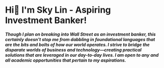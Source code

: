 # Hi👋 I'm Sky Lin - Aspiring Investment Banker!

##### Though I plan on breaking into Wall Street as an investment banker, this certainly doesn't stop me from dabbling in foundational languages that are the bits and bolts of how our world operates. I strive to bridge the disparate worlds of business and technology—creating practical solutions that are leveraged in our day-to-day lives. I am open to any and all academic opportunities that pertain to my aspirations.

<!--
**SkyLin0724/SkyLin0724** is a ✨ _special_ ✨ repository because its `README.md` (this file) appears on your GitHub profile.

Here are some ideas to get you started:

- 🔭 I’m currently working on ...
- 🌱 I’m currently learning ...
- 👯 I’m looking to collaborate on ...
- 🤔 I’m looking for help with ...
- 💬 Ask me about ...
- 📫 How to reach me: ...
- 😄 Pronouns: ...
- ⚡ Fun fact: ...
-->
